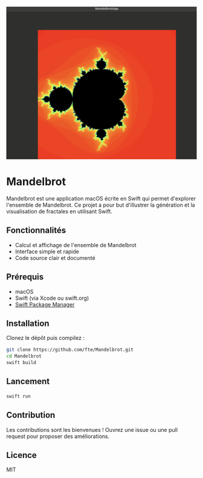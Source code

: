 ![Aperçu de Mandelbrot](screenshot.png)

# Mandelbrot

Mandelbrot est une application macOS écrite en Swift qui permet d'explorer l'ensemble de Mandelbrot.
Ce projet a pour but d'illustrer la génération et la visualisation de fractales en utilisant Swift.

## Fonctionnalités

- Calcul et affichage de l'ensemble de Mandelbrot
- Interface simple et rapide
- Code source clair et documenté

## Prérequis

- macOS
- Swift (via Xcode ou swift.org)
- [Swift Package Manager](https://swift.org/package-manager/)

## Installation

Clonez le dépôt puis compilez :

```sh
git clone https://github.com/fte/Mandelbrot.git
cd Mandelbrot
swift build
```

## Lancement

```sh
swift run
```

## Contribution

Les contributions sont les bienvenues !
Ouvrez une issue ou une pull request pour proposer des améliorations.

## Licence

MIT
